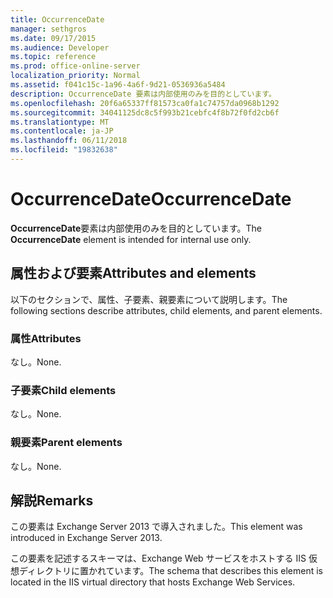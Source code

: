 ```yaml
---
title: OccurrenceDate
manager: sethgros
ms.date: 09/17/2015
ms.audience: Developer
ms.topic: reference
ms.prod: office-online-server
localization_priority: Normal
ms.assetid: f041c15c-1a96-4a6f-9d21-0536936a5484
description: OccurrenceDate 要素は内部使用のみを目的としています。
ms.openlocfilehash: 20f6a65337ff81573ca0fa1c74757da0968b1292
ms.sourcegitcommit: 34041125dc8c5f993b21cebfc4f8b72f0fd2cb6f
ms.translationtype: MT
ms.contentlocale: ja-JP
ms.lasthandoff: 06/11/2018
ms.locfileid: "19832638"
---
```

# <a name="occurrencedate"></a><span data-ttu-id="07969-103">OccurrenceDate</span><span class="sxs-lookup"><span data-stu-id="07969-103">OccurrenceDate</span></span>

<span data-ttu-id="07969-104">**OccurrenceDate**要素は内部使用のみを目的としています。</span><span class="sxs-lookup"><span data-stu-id="07969-104">The **OccurrenceDate** element is intended for internal use only.</span></span> 

## <a name="attributes-and-elements"></a><span data-ttu-id="07969-105">属性および要素</span><span class="sxs-lookup"><span data-stu-id="07969-105">Attributes and elements</span></span>

<span data-ttu-id="07969-106">以下のセクションで、属性、子要素、親要素について説明します。</span><span class="sxs-lookup"><span data-stu-id="07969-106">The following sections describe attributes, child elements, and parent elements.</span></span>
  
### <a name="attributes"></a><span data-ttu-id="07969-107">属性</span><span class="sxs-lookup"><span data-stu-id="07969-107">Attributes</span></span>

<span data-ttu-id="07969-108">なし。</span><span class="sxs-lookup"><span data-stu-id="07969-108">None.</span></span>
  
### <a name="child-elements"></a><span data-ttu-id="07969-109">子要素</span><span class="sxs-lookup"><span data-stu-id="07969-109">Child elements</span></span>

<span data-ttu-id="07969-110">なし。</span><span class="sxs-lookup"><span data-stu-id="07969-110">None.</span></span>
  
### <a name="parent-elements"></a><span data-ttu-id="07969-111">親要素</span><span class="sxs-lookup"><span data-stu-id="07969-111">Parent elements</span></span>

<span data-ttu-id="07969-112">なし。</span><span class="sxs-lookup"><span data-stu-id="07969-112">None.</span></span>
  
## <a name="remarks"></a><span data-ttu-id="07969-113">解説</span><span class="sxs-lookup"><span data-stu-id="07969-113">Remarks</span></span>

<span data-ttu-id="07969-114">この要素は Exchange Server 2013 で導入されました。</span><span class="sxs-lookup"><span data-stu-id="07969-114">This element was introduced in Exchange Server 2013.</span></span>
  
<span data-ttu-id="07969-115">この要素を記述するスキーマは、Exchange Web サービスをホストする IIS 仮想ディレクトリに置かれています。</span><span class="sxs-lookup"><span data-stu-id="07969-115">The schema that describes this element is located in the IIS virtual directory that hosts Exchange Web Services.</span></span>
  


